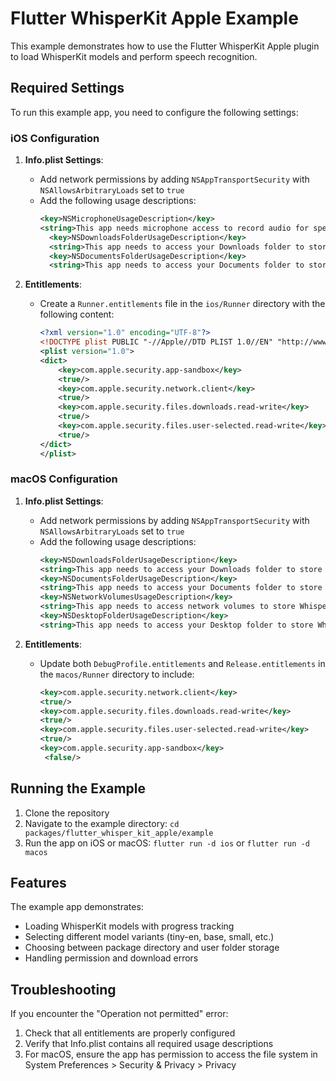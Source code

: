 # Flutter WhisperKit Apple Example

This example demonstrates how to use the Flutter WhisperKit Apple plugin to load WhisperKit models and perform speech recognition.

## Required Settings

To run this example app, you need to configure the following settings:

### iOS Configuration

1. **Info.plist Settings**:
   - Add network permissions by adding `NSAppTransportSecurity` with `NSAllowsArbitraryLoads` set to `true`
   - Add the following usage descriptions:
     ```xml
     <key>NSMicrophoneUsageDescription</key>
     <string>This app needs microphone access to record audio for speech transcription using WhisperKit</string>
	   <key>NSDownloadsFolderUsageDescription</key>
	   <string>This app needs to access your Downloads folder to store WhisperKit models</string>
	   <key>NSDocumentsFolderUsageDescription</key>
	   <string>This app needs to access your Documents folder to store WhisperKit models</string>
     ```

2. **Entitlements**:
   - Create a `Runner.entitlements` file in the `ios/Runner` directory with the following content:
     ```xml
     <?xml version="1.0" encoding="UTF-8"?>
     <!DOCTYPE plist PUBLIC "-//Apple//DTD PLIST 1.0//EN" "http://www.apple.com/DTDs/PropertyList-1.0.dtd">
     <plist version="1.0">
     <dict>
         <key>com.apple.security.app-sandbox</key>
         <true/>
         <key>com.apple.security.network.client</key>
         <true/>
         <key>com.apple.security.files.downloads.read-write</key>
         <true/>
         <key>com.apple.security.files.user-selected.read-write</key>
         <true/>
     </dict>
     </plist>
     ```

### macOS Configuration

1. **Info.plist Settings**:
   - Add network permissions by adding `NSAppTransportSecurity` with `NSAllowsArbitraryLoads` set to `true`
   - Add the following usage descriptions:
     ```xml
     <key>NSDownloadsFolderUsageDescription</key>
     <string>This app needs to access your Downloads folder to store WhisperKit models</string>
     <key>NSDocumentsFolderUsageDescription</key>
     <string>This app needs to access your Documents folder to store WhisperKit models</string>
     <key>NSNetworkVolumesUsageDescription</key>
     <string>This app needs to access network volumes to store WhisperKit models</string>
     <key>NSDesktopFolderUsageDescription</key>
     <string>This app needs to access your Desktop folder to store WhisperKit models</string>
     ```

2. **Entitlements**:
   - Update both `DebugProfile.entitlements` and `Release.entitlements` in the `macos/Runner` directory to include:
     ```xml
     <key>com.apple.security.network.client</key>
     <true/>
     <key>com.apple.security.files.downloads.read-write</key>
     <true/>
     <key>com.apple.security.files.user-selected.read-write</key>
     <true/>
     <key>com.apple.security.app-sandbox</key>
	  <false/>
     ```

## Running the Example

1. Clone the repository
2. Navigate to the example directory: `cd packages/flutter_whisper_kit_apple/example`
3. Run the app on iOS or macOS: `flutter run -d ios` or `flutter run -d macos`

## Features

The example app demonstrates:

- Loading WhisperKit models with progress tracking
- Selecting different model variants (tiny-en, base, small, etc.)
- Choosing between package directory and user folder storage
- Handling permission and download errors

## Troubleshooting

If you encounter the "Operation not permitted" error:
1. Check that all entitlements are properly configured
2. Verify that Info.plist contains all required usage descriptions
3. For macOS, ensure the app has permission to access the file system in System Preferences > Security & Privacy > Privacy
